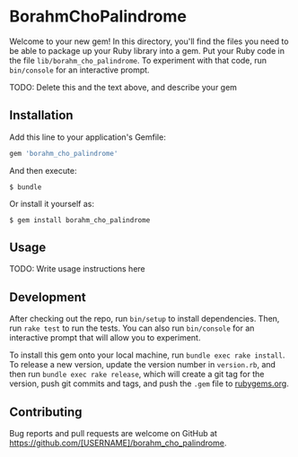 # BorahmChoPalindrome

Welcome to your new gem! In this directory, you'll find the files you need to be able to package up your Ruby library into a gem. Put your Ruby code in the file `lib/borahm_cho_palindrome`. To experiment with that code, run `bin/console` for an interactive prompt.

TODO: Delete this and the text above, and describe your gem

## Installation

Add this line to your application's Gemfile:

```ruby
gem 'borahm_cho_palindrome'
```

And then execute:

    $ bundle

Or install it yourself as:

    $ gem install borahm_cho_palindrome

## Usage

TODO: Write usage instructions here

## Development

After checking out the repo, run `bin/setup` to install dependencies. Then, run `rake test` to run the tests. You can also run `bin/console` for an interactive prompt that will allow you to experiment.

To install this gem onto your local machine, run `bundle exec rake install`. To release a new version, update the version number in `version.rb`, and then run `bundle exec rake release`, which will create a git tag for the version, push git commits and tags, and push the `.gem` file to [rubygems.org](https://rubygems.org).

## Contributing

Bug reports and pull requests are welcome on GitHub at https://github.com/[USERNAME]/borahm_cho_palindrome.
